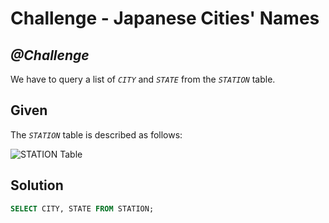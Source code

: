 # Challenge - Japanese Cities' Names

## *@Challenge*
We have to query a list of *`CITY`* and *`STATE`* from the *`STATION`* table.

## Given
The *`STATION`* table is described as follows:

![STATION Table](https://s3.amazonaws.com/hr-challenge-images/9336/1449345840-5f0a551030-Station.jpg)


## Solution
```sql
SELECT CITY, STATE FROM STATION;
```